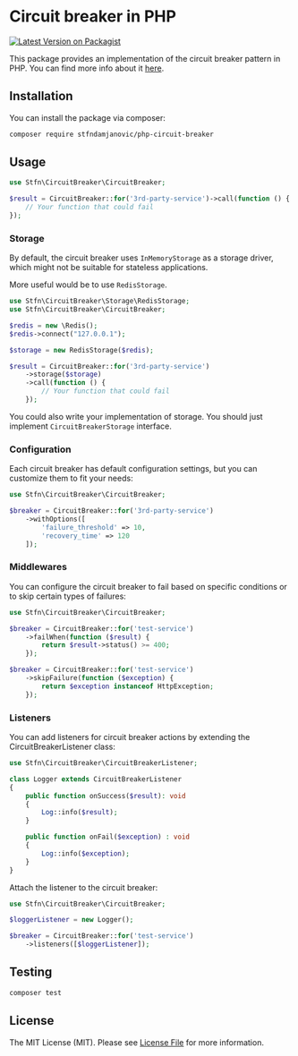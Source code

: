 # Circuit breaker in PHP

[![Latest Version on Packagist](https://img.shields.io/packagist/v/stfndamjanovic/circuit-breaker.svg?style=flat-square)](https://packagist.org/packages/stfndamjanovic/circuit-breaker)

This package provides an implementation of the circuit breaker pattern in PHP. 
You can find more info about it [here](https://learn.microsoft.com/en-us/azure/architecture/patterns/circuit-breaker).

## Installation

You can install the package via composer:

```bash
composer require stfndamjanovic/php-circuit-breaker
```

## Usage

```php
use Stfn\CircuitBreaker\CircuitBreaker;

$result = CircuitBreaker::for('3rd-party-service')->call(function () {
    // Your function that could fail
});
```

### Storage

By default, the circuit breaker uses `InMemoryStorage` as a storage driver, which might not be suitable for stateless applications.

More useful would be to use `RedisStorage`.

```php
use Stfn\CircuitBreaker\Storage\RedisStorage;
use Stfn\CircuitBreaker\CircuitBreaker;

$redis = new \Redis();
$redis->connect("127.0.0.1");

$storage = new RedisStorage($redis);

$result = CircuitBreaker::for('3rd-party-service')
    ->storage($storage)
    ->call(function () {
        // Your function that could fail
    });
```

You could also write your implementation of storage. You should just implement `CircuitBreakerStorage` interface.

### Configuration

Each circuit breaker has default configuration settings, but you can customize them to fit your needs:
```php
use Stfn\CircuitBreaker\CircuitBreaker;

$breaker = CircuitBreaker::for('3rd-party-service')
    ->withOptions([
        'failure_threshold' => 10,
        'recovery_time' => 120
    ]);
```

### Middlewares

You can configure the circuit breaker to fail based on specific conditions or to skip certain types of failures:

```php
use Stfn\CircuitBreaker\CircuitBreaker;

$breaker = CircuitBreaker::for('test-service')
    ->failWhen(function ($result) {
        return $result->status() >= 400;
    });

$breaker = CircuitBreaker::for('test-service')
    ->skipFailure(function ($exception) {
        return $exception instanceof HttpException;
    });
```

### Listeners

You can add listeners for circuit breaker actions by extending the CircuitBreakerListener class:

```php
use Stfn\CircuitBreaker\CircuitBreakerListener;

class Logger extends CircuitBreakerListener
{
    public function onSuccess($result): void
    {
        Log::info($result);
    }

    public function onFail($exception) : void
    {
        Log::info($exception);
    }
}
```

Attach the listener to the circuit breaker:

```php
use Stfn\CircuitBreaker\CircuitBreaker;

$loggerListener = new Logger();

$breaker = CircuitBreaker::for('test-service')
    ->listeners([$loggerListener]);
```

## Testing

```bash
composer test
```

## License

The MIT License (MIT). Please see [License File](LICENSE.md) for more information.
